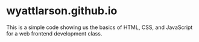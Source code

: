 # wyattlarson.github.io
<p>This is a simple code showing us the basics of HTML, CSS, and JavaScript for a web frontend development class.</p>
